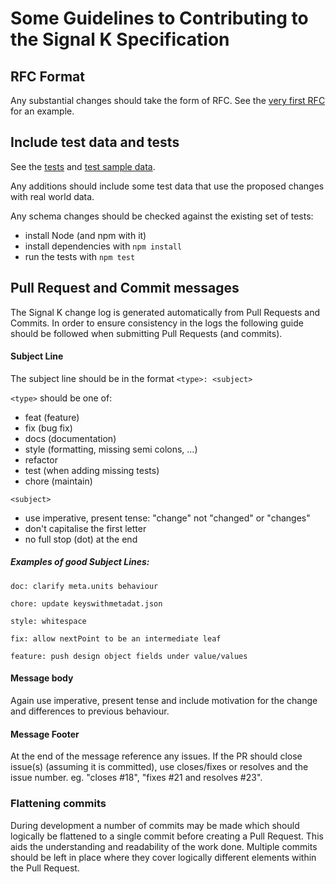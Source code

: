 # Some Guidelines to Contributing to the Signal K Specification

## RFC Format

Any substantial changes should take the form of RFC. See the
[very first RFC](https://github.com/SignalK/specification/issues/264)
for an example.

## Include test data and tests

See the [tests](https://github.com/SignalK/specification/tree/master/test) and
[test sample data](https://github.com/SignalK/specification/tree/master/test/data).

Any additions should include some test data that use the proposed changes with
real world data.

Any schema changes should be checked against the existing set of tests:
- install Node (and npm with it)
- install dependencies with `npm install`
- run the tests with `npm test`

## Pull Request and Commit messages

The Signal K change log is generated automatically from Pull Requests and Commits. In order to ensure consistency in the logs the following guide should be followed when submitting Pull Requests (and commits).

#### Subject Line

The subject line should be in the format `<type>: <subject>`

 `<type>` should be one of:

- feat (feature)
- fix (bug fix)
- docs (documentation)
- style (formatting, missing semi colons, ...)
- refactor
- test (when adding missing tests)
- chore (maintain)

`<subject>` 

- use imperative, present tense: "change" not "changed" or "changes"
- don't capitalise the first letter
- no full stop (dot) at the end

##### Examples of good Subject Lines:

`doc: clarify meta.units behaviour`

`chore: update keyswithmetadat.json`

`style: whitespace`

`fix: allow nextPoint to be an intermediate leaf`

`feature: push design object fields under value/values`

#### Message body

Again use imperative, present tense and include motivation for the change and differences to previous behaviour.

#### Message Footer

At the end of the message reference any issues. If the PR should close issue(s) (assuming it is committed), use closes/fixes or resolves and the issue number. eg. "closes #18", "fixes #21 and resolves #23".

### Flattening commits

During development a number of commits may be made which should logically be flattened to a single commit before creating a Pull Request. This aids the understanding and readability of the work done. Multiple commits should be left in place where they cover logically different elements within the Pull Request.
